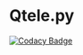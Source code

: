 # Qtele.py
[![Codacy Badge](https://api.codacy.com/project/badge/Grade/e166c3afa1af424db50e73be51155f1b)](https://app.codacy.com/gh/Stephenvg1/Qtele.py?utm_source=github.com&utm_medium=referral&utm_content=Stephenvg1/Qtele.py&utm_campaign=Badge_Grade)